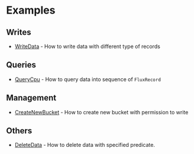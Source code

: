 # Examples

## Writes
- [WriteData](WriteData#writedata) - How to write data with different type of records 

## Queries
- [QueryCpu](QueryCpu#querycpu) - How to query data into sequence of `FluxRecord`

## Management
- [CreateNewBucket](CreateNewBucket#createnewbucket) - How to create new bucket with permission to write

## Others
- [DeleteData](DeleteData#deletedata) - How to delete data with specified predicate.
  